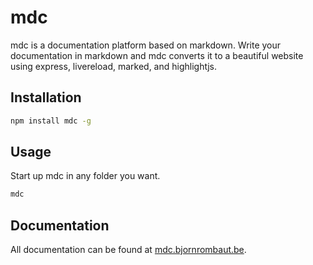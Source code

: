# mdc

mdc is a documentation platform based on markdown. Write your documentation in markdown and mdc converts it to a beautiful website using express, livereload, marked, and highlightjs.

## Installation

```bash
npm install mdc -g
```

## Usage

Start up mdc in any folder you want.

```bash
mdc
```

## Documentation

All documentation can be found at [mdc.bjornrombaut.be](http://mdc.bjornrombaut.be).
